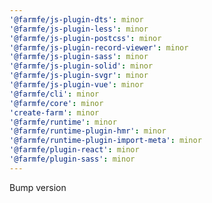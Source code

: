 ```yaml
---
'@farmfe/js-plugin-dts': minor
'@farmfe/js-plugin-less': minor
'@farmfe/js-plugin-postcss': minor
'@farmfe/js-plugin-record-viewer': minor
'@farmfe/js-plugin-sass': minor
'@farmfe/js-plugin-solid': minor
'@farmfe/js-plugin-svgr': minor
'@farmfe/js-plugin-vue': minor
'@farmfe/cli': minor
'@farmfe/core': minor
'create-farm': minor
'@farmfe/runtime': minor
'@farmfe/runtime-plugin-hmr': minor
'@farmfe/runtime-plugin-import-meta': minor
'@farmfe/plugin-react': minor
'@farmfe/plugin-sass': minor
---
```


Bump version
